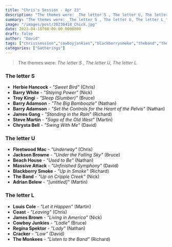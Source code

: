 ```yaml
---
title: "Chris's Session - Apr 23"
description: "The themes were: _The letter S , The letter U, The letter L_"
summary: "The themes were: _The letter S , The letter U, The letter L_"
image: "/images/post/20230418_Chick.jpg"
date: 2023-04-18T00:00:00.0000000
draft: false
author: "David"
tags: ["chrisssession","cowboyjunkies","blackberrysmoke","theband","themonkees","fleetwoodmac","troykingi","beachhouse","jamesbrown","jacksonbrowne","massiveattack","barryadamson","herbiehancock","cracker","jamesgang","coast","louiscole","barrywhite","stevemartin","chrystabell","adrianbelew","reginaspektor"]
categories: ["Gatherings"]
---
```

> The themes were: _The letter S , The letter U, The letter L_
### The letter S 
- **Herbie Hancock** - _"Sweet Bird"_ (Chris)
- **Barry White** - _"Staying Power"_ (Nick)
- **Troy Kingi** - _"Sleep (Slumber)"_ (Bruce)
- **Barry Adamson** - _"The Big Bamboozle"_ (Nathan)
- **Barry Adamson** - _"Set the Controls for the Heart of the Pelvis"_ (Nathan)
- **James Gang** - _"Standing in the Rain"_ (Richard)
- **Steve Martin** - _"Saga of the Old West"_ (Martin)
- **Chrysta Bell** - _"Swing With Me"_ (David)
### The letter U
- **Fleetwood Mac** - _"Underway"_ (Chris)
- **Jackson Browne** - _"Under the Falling Sky"_ (Bruce)
- **Beach House** - _"Used to Be"_ (Nathan)
- **Massive Attack** - _"Unfinished Symphony"_ (David)
- **Blackberry Smoke** - _"Up in Smoke"_ (Richard)
- **The Band** - _"Up on Cripple Creek"_ (Nick)
- **Adrian Belew** - _"[untitled]"_ (Martin)
### The letter L
- **Louis Cole** - _"Let it Happen"_ (Martin)
- **Coast** - _"Leaving"_ (Chris)
- **James Brown** - _"Living in America"_ (Nick)
- **Cowboy Junkies** - _"Ladle"_ (Bruce)
- **Regina Spektor** - _"Lady"_ (Nathan)
- **Cracker** - _"Low"_ (David)
- **The Monkees** - _"Listen to the Band"_ (Richard)
